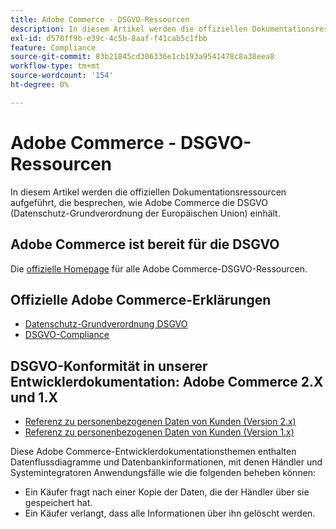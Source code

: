 ```yaml
---
title: Adobe Commerce - DSGVO-Ressourcen
description: In diesem Artikel werden die offiziellen Dokumentationsressourcen aufgeführt, die besprechen, wie Adobe Commerce die DSGVO (Datenschutz-Grundverordnung der Europäischen Union) einhält.
exl-id: d578ff9b-e39c-4c5b-8aaf-f41cab5c1fbb
feature: Compliance
source-git-commit: 83b21845cd306336e1cb193a9541478c8a38eea8
workflow-type: tm+mt
source-wordcount: '154'
ht-degree: 0%

---
```


# Adobe Commerce - DSGVO-Ressourcen

In diesem Artikel werden die offiziellen Dokumentationsressourcen aufgeführt, die besprechen, wie Adobe Commerce die DSGVO (Datenschutz-Grundverordnung der Europäischen Union) einhält.

## Adobe Commerce ist bereit für die DSGVO

Die [offizielle Homepage](https://business.adobe.com/de/privacy/general-data-protection-regulation.html) für alle Adobe Commerce-DSGVO-Ressourcen.

## Offizielle Adobe Commerce-Erklärungen

* [Datenschutz-Grundverordnung DSGVO](/docs/commerce-operations/security-and-compliance/privacy/gdpr.html)
* [DSGVO-Compliance](/docs/commerce-admin/start/compliance/privacy/compliance-gdpr.html)

## DSGVO-Konformität in unserer Entwicklerdokumentation: Adobe Commerce 2.X und 1.X

* [Referenz zu personenbezogenen Daten von Kunden (Version 2.x)](/docs/commerce-operations/security-and-compliance/reference/data-m2.html)
* [Referenz zu personenbezogenen Daten von Kunden (Version 1.x)](/docs/commerce-operations/security-and-compliance/reference/data-m1.html)

Diese Adobe Commerce-Entwicklerdokumentationsthemen enthalten Datenflussdiagramme und Datenbankinformationen, mit denen Händler und Systemintegratoren Anwendungsfälle wie die folgenden beheben können:

* Ein Käufer fragt nach einer Kopie der Daten, die der Händler über sie gespeichert hat.
* Ein Käufer verlangt, dass alle Informationen über ihn gelöscht werden.
